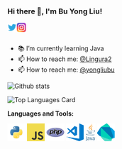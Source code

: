 ### Hi there 👋, I'm Bu Yong Liu!

<a href="https://twitter.com/Lingura2">
  <img align="left" alt="Bu Yong Liu | Twitter" width="21px" src="https://github.com/buyongliu0603/MyOverview/blob/main/assets/twitter.png"/>
</a>
<a href="https://www.instagram.com/yongliubu/">
  <img align="left" alt="Bu Yong Liu | Instragram" width="21px" src="https://github.com/buyongliu0603/MyOverview/blob/main/assets/instagram.png"/>
</a>

<br />
<br />

- :books: I’m currently learning Java
- 📫 How to reach me: <a href="https://twitter.com/Lingura2">@Lingura2</a> 
- 📫 How to reach me: <a href="https://www.instagram.com/yongliubu/">@yongliubu</a> 


![Github stats](https://github-readme-stats.vercel.app/api?username=buyongliu0603&theme=blue-green&show_icons=true&count_private=true)


![Top Languages Card](https://github-readme-stats.vercel.app/api/top-langs/?username=buyongliu0603&theme=blue-green&layout=compact)


**Languages and Tools:**  

<code><img height="40" src="https://github.com/buyongliu0603/MyOverview/blob/main/assets/python.png"></code>
<code><img height="40" src="https://github.com/buyongliu0603/MyOverview/blob/main/assets/javascript.png"></code>
<code><img height="40" src="https://github.com/buyongliu0603/MyOverview/blob/main/assets/php.png"></code>
<code><img height="40" src="https://github.com/buyongliu0603/MyOverview/blob/main/assets/visual-studio-code.png"></code>
<code><img height="40" src="https://github.com/buyongliu0603/MyOverview/blob/main/assets/java.png"></code>
<code><img height="40" src="https://github.com/buyongliu0603/MyOverview/blob/main/assets/dart.png"></code>
